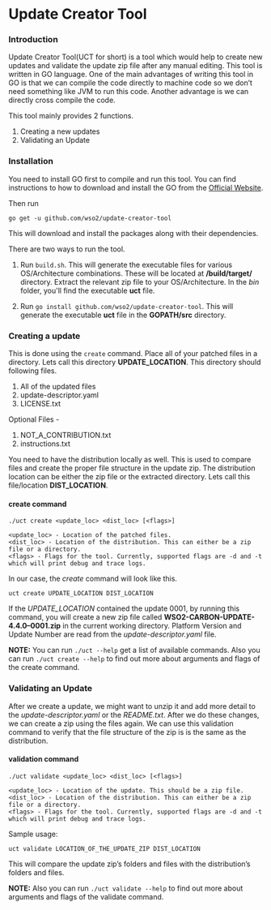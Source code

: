 # Update Creator Tool

### Introduction

Update Creator Tool(UCT for short) is a tool which would help to create new updates and validate the update zip file after any manual editing. This tool is written in GO language. One of the main advantages of writing this tool in GO is that we can compile the code directly to machine code so we don’t need something like JVM to run this code. Another advantage is we can directly cross compile the code.

This tool mainly provides 2 functions.

1. Creating a new updates
2. Validating an Update

### Installation

You need to install GO first to compile and run this tool. You can find instructions to how to download and install the GO from the [Official Website](https://golang.org/doc/install). 

Then run

`go get -u github.com/wso2/update-creator-tool`

This will download and install the packages along with their dependencies. 

There are two ways to run the tool.

1. Run `build.sh`. This will generate the executable files for various OS/Architecture combinations. These will be located at **/build/target/** directory. Extract the relevant zip file to your OS/Architecture. In the *bin* folder, you'll find the executable **uct** file.

2. Run `go install github.com/wso2/update-creator-tool`. This will generate the executable **uct** file in the **GOPATH/src** directory.

### Creating a update

This is done using the `create` command. Place all of your patched files in a directory. Lets call this directory **UPDATE_LOCATION**. This directory should following files.

1. All of the updated files
2. update-descriptor.yaml
3. LICENSE.txt

Optional Files -

1. NOT_A_CONTRIBUTION.txt
2. instructions.txt

You need to have the distribution locally as well. This is used to compare files and create the proper file structure in the update zip. The distribution location can be either the zip file or the extracted directory. Lets call this file/location **DIST_LOCATION**.

#### create command

```
./uct create <update_loc> <dist_loc> [<flags>]

<update_loc> - Location of the patched files.
<dist_loc> - Location of the distribution. This can either be a zip file or a directory.
<flags> - Flags for the tool. Currently, supported flags are -d and -t which will print debug and trace logs.
```

In our case, the *create* command will look like this.

`uct create UPDATE_LOCATION DIST_LOCATION`

If the *UPDATE_LOCATION* contained the update 0001, by running this command, you will create a new zip file called **WSO2-CARBON-UPDATE-4.4.0–0001.zip** in the current working directory. Platform Version and Update Number are read from the *update-descriptor.yaml* file.

**NOTE:** You can run `./uct --help` get a list of available commands. Also you can run `./uct create --help` to find out more about arguments and flags of the create command.

### Validating an Update

After we create a update, we might want to unzip it and add more detail to the *update-descriptor.yaml* or the *README.txt*. After we do these changes, we can create a zip using the files again. We can use this validation command to verify that the file structure of the zip is is the same as the distribution.

#### validation command

```
./uct validate <update_loc> <dist_loc> [<flags>]

<update_loc> - Location of the update. This should be a zip file.
<dist_loc> - Location of the distribution. This can either be a zip file or a directory.
<flags> - Flags for the tool. Currently, supported flags are -d and -t which will print debug and trace logs.
```

Sample usage:

`uct validate LOCATION_OF_THE_UPDATE_ZIP DIST_LOCATION`

This will compare the update zip’s folders and files with the distribution’s folders and files.

**NOTE:** Also you can run `./uct validate --help` to find out more about arguments and flags of the validate command.
